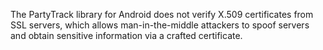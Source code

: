The PartyTrack library for Android does not verify X.509 certificates from SSL servers, which allows man-in-the-middle attackers to spoof servers and obtain sensitive information via a crafted certificate.